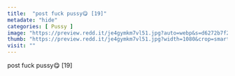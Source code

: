 ```yaml
---
title:  "post fuck pussy😋 [19]"
metadate: "hide"
categories: [ Pussy ]
image: "https://preview.redd.it/je4gymkm7vl51.jpg?auto=webp&s=d6272b7f2a6616c2408b51d5de5e7d9f31cfa561"
thumb: "https://preview.redd.it/je4gymkm7vl51.jpg?width=1080&crop=smart&auto=webp&s=3e8193364f8bef3c006997f4bc832bcf3e63c828"
visit: ""
---
```

post fuck pussy😋 [19]
